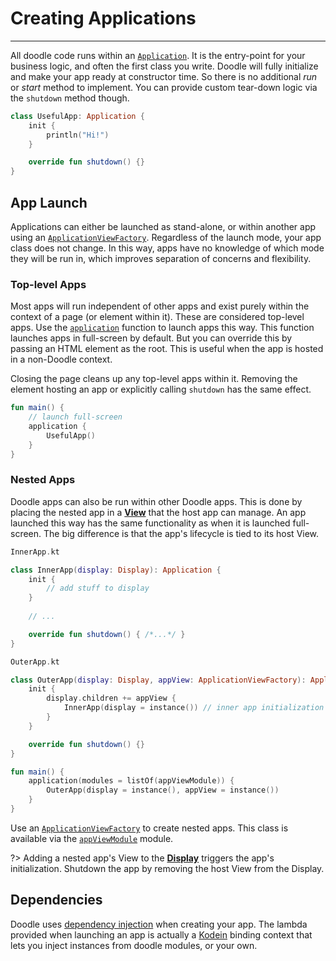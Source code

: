 # Creating Applications
-----------------------

All doodle code runs within an [`Application`](https://github.com/pusolito/doodle/blob/master/Browser/src/commonMain/kotlin/com/nectar/doodle/application/Application.kt#L6).
It is the entry-point for your business logic, and often the first class you write. Doodle will fully initialize and make your app ready
at constructor time. So there is no additional *run* or *start* method to implement. You can provide custom tear-down logic via the `shutdown`
method though.

```kotlin
class UsefulApp: Application {
    init {
        println("Hi!")
    }

    override fun shutdown() {}
}
```

## App Launch

Applications can either be launched as stand-alone, or within another app using an [`ApplicationViewFactory`](https://github.com/pusolito/doodle/blob/master/Browser/src/jsMain/kotlin/com/nectar/doodle/application/ApplicationView.kt#L75).
Regardless of the launch mode, your app class does not change. In this way, apps have no knowledge of which mode they will be run in,
which improves separation of concerns and flexibility.

### Top-level Apps

Most apps will run independent of other apps and exist purely within the context of a page (or element within it). These are considered
top-level apps. Use the [`application`](https://github.com/pusolito/doodle/blob/master/Browser/src/jsMain/kotlin/com/nectar/doodle/application/Application.kt#L94)
function to launch apps this way.  This function launches apps in full-screen by default. But you can override this by passing an HTML element
as the root. This is useful when the app is hosted in a non-Doodle context.

Closing the page cleans up any top-level apps within it. Removing the element hosting an app or explicitly calling `shutdown` has
the same effect.

```kotlin
fun main() {
    // launch full-screen
    application {
        UsefulApp()
    }
}
```

### Nested Apps

Doodle apps can also be run within other Doodle apps. This is done by placing the nested app in a [**View**](views.md?id=creating-views)
that the host app can manage. An app launched this way has the same functionality as when it is launched full-screen. The big difference
is that the app's lifecycle is tied to its host View.

```kotlin
InnerApp.kt

class InnerApp(display: Display): Application {
    init {
        // add stuff to display
    }
    
    // ...

    override fun shutdown() { /*...*/ }
}
```
```kotlin
OuterApp.kt

class OuterApp(display: Display, appView: ApplicationViewFactory): Application {
    init {
        display.children += appView {
            InnerApp(display = instance()) // inner app initialization 
        }
    }

    override fun shutdown() {}
}

fun main() {
    application(modules = listOf(appViewModule)) {
        OuterApp(display = instance(), appView = instance())
    }
}
```

Use an [`ApplicationViewFactory`](https://github.com/pusolito/doodle/blob/master/Browser/src/jsMain/kotlin/com/nectar/doodle/application/ApplicationView.kt#L75)
to create nested apps. This class is available via the [`appViewModule`](https://github.com/pusolito/doodle/blob/master/Browser/src/jsMain/kotlin/com/nectar/doodle/application/ApplicationView.kt#L82)
module.

?> Adding a nested app's View to the [**Display**](display.md?id=the-display-is-an-apps-root-container) triggers the app's initialization. Shutdown
the app by removing the host View from the Display.

## Dependencies

Doodle uses [dependency injection](https://en.wikipedia.org/wiki/Dependency_injection) when creating your app. The
lambda provided when launching an app is actually a [Kodein](https://github.com/Kodein-Framework/Kodein-DI) binding
context that lets you inject instances from doodle modules, or your own.